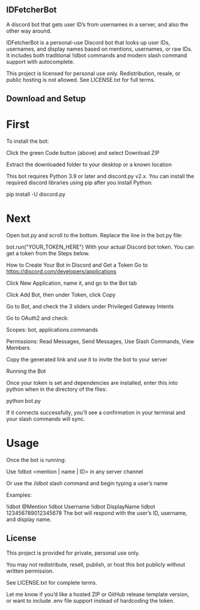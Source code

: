 ## IDFetcherBot
A discord bot that gets user ID’s from usernames in a server, and also the other way around.

IDFetcherBot is a personal-use Discord bot that looks up user IDs, usernames, and display names based on mentions, usernames, or raw IDs. It includes both traditional !idbot commands and modern slash command support with autocomplete.



This project is licensed for personal use only. Redistribution, resale, or public hosting is not allowed. See LICENSE.txt for full terms.

## Download and Setup


# First

To install the bot:

Click the green Code button (above) and select Download ZIP

Extract the downloaded folder to your desktop or a known location

This bot requires Python 3.9 or later and discord.py v2.x. You can install the required discord libraries using pip after you install Python:

pip install -U discord.py

# Next

Open bot.py and scroll to the bottom. Replace the line in the bot.py file:

bot.run("YOUR_TOKEN_HERE")
With your actual Discord bot token. You can get a token from the Steps below.

How to Create Your Bot in Discord and Get a Token
Go to https://discord.com/developers/applications

Click New Application, name it, and go to the Bot tab

Click Add Bot, then under Token, click Copy

Go to Bot, and check the 3 sliders under Privileged Gateway Intents

Go to OAuth2 and check:

Scopes: bot, applications.commands

Permissions: Read Messages, Send Messages, Use Slash Commands, View Members

Copy the generated link and use it to invite the bot to your server

Running the Bot


Once your token is set and dependencies are installed, enter this into python when in the directory of the files:

python bot.py

If it connects successfully, you’ll see a confirmation in your terminal and your slash commands will sync.

# Usage


Once the bot is running:

Use !idbot <mention | name | ID> in any server channel

Or use the /idbot slash command and begin typing a user’s name



Examples:

!idbot @Mention
!idbot Username
!idbot DisplayName
!idbot 123456789012345678
The bot will respond with the user’s ID, username, and display name.

## License


This project is provided for private, personal use only.

You may not redistribute, resell, publish, or host this bot publicly without written permission.



See LICENSE.txt for complete terms.

Let me know if you’d like a hosted ZIP or GitHub release template version, or want to include .env file support instead of hardcoding the token.


